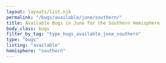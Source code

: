 ```yaml
---
layout: layouts/list.njk
permalink: "/bugs/available/june/southern/"
title: Available Bugs in June for the Southern Hemisphere
body_class: bugs
filter_by_tag: "type_bugs_available_june_southern"
type: "bugs"
listing: "available"
hemisphere: "southern"
---
```

